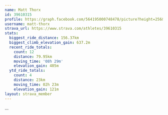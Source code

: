 ```yaml
---
name: Matt Thorx
id: 39610315
profile: https://graph.facebook.com/564195000748478/picture?height=256&width=256
username: matt-thorx
strava_url: https://www.strava.com/athletes/39610315
stats:
  biggest_ride_distance: 156.37km
  biggest_climb_elevation_gain: 637.2m
  recent_ride_totals:
    count: 12
    distance: 79.95km
    moving_time: '08h 29m'
    elevation_gain: 405m
  ytd_ride_totals:
    count: 4
    distance: 23km
    moving_time: 02h 23m
    elevation_gain: 121m
layout: strava_member
--- 
```

...
